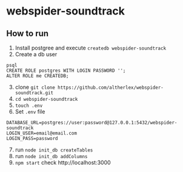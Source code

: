 # webspider-soundtrack

## How to run
1. Install postgree and execute `createdb webspider-soundtrack`
2. Create a db user 
```
psql
CREATE ROLE postgres WITH LOGIN PASSWORD '';
ALTER ROLE me CREATEDB;
```
3. clone `git clone https://github.com/altherlex/webspider-soundtrack.git`
4. `cd webspider-soundtrack`
5. `touch .env`
6. Set `.env` file
```
DATABASE_URL=postgres://user:password@127.0.0.1:5432/webspider-soundtrack
LOGIN_USER=email@email.com
LOGIN_PASS=password
```
7. run `node init_db createTables`
8. run `node init_db addColumns`
9. `npm start` check http://localhost:3000

